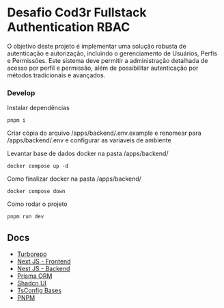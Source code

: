 # Desafio Cod3r Fullstack Authentication RBAC

O objetivo deste projeto é implementar uma solução robusta de autenticação e autorização, incluindo o gerenciamento de Usuários, Perfis e Permissões. Este sistema deve permitir a administração detalhada de acesso por perfil e permissão, além de possibilitar autenticação por métodos tradicionais e avançados.

### Develop

Instalar dependências

```
pnpm i
```

Criar cópia do arquivo /apps/backend/.env.example e renomear para /apps/backend/.env e configurar as variaveis de ambiente

Levantar base de dados docker na pasta /apps/backend/

```
docker compose up -d
```

Como finalizar docker na pasta /apps/backend/

```
docker compose down
```

Como rodar o projeto

```
pnpm run dev
```

## Docs

- [Turborepo](https://turbo.build/repo/docs)
- [Next JS - Frontend](https://nextjs.org/docs)
- [Nest JS - Backend](https://docs.nestjs.com/)
- [Prisma ORM](https://www.prisma.io/docs)
- [Shadcn UI](https://ui.shadcn.com/docs)
- [TsConfig Bases](https://github.com/tsconfig/bases)
- [PNPM](https://pnpm.io/)
